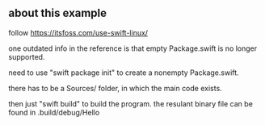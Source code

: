 about this example
-----------------

follow https://itsfoss.com/use-swift-linux/

one outdated info in the reference is that empty Package.swift is no longer supported.

need to use "swift package init" to create a nonempty Package.swift.

there has to be a Sources/ folder, in which the main code exists.

then just "swift build" to build the program.
the resulant binary file can be found in .build/debug/Hello
